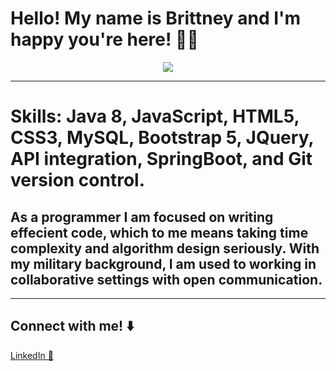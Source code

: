 # Hello! My name is Brittney and I'm happy you're here! 👋🏾
<!-- ![Github-Banner](https://user-images.githubusercontent.com/110069445/229973286-eb5926e8-8b13-416d-89d2-9b127812e65d.png)
 https://media.giphy.com/media/L1R1tvI9svkIWwpVYr/giphy.gif-->
<div id="header" align="center">
<img src="https://media.giphy.com/media/487L0pNZKONFN01oHO/giphy.gif"/>
</div>  
<!-- [![Anurag's GitHub stats](https://github-readme-stats.vercel.app/api?username=BrittneyBrinson&show_icons=true&theme=dracula)](https://github.com/anuraghazra/github-readme-stats)
![](https://komarev.com/ghpvc/?username=BrittneyBrinson) -->
<hr>
<h1> Skills: Java 8, JavaScript, HTML5, CSS3, MySQL, Bootstrap 5, JQuery, API integration, SpringBoot, and Git version control.   </h1>
<h2>As a programmer I am focused on writing effecient code, which to me means taking time complexity and algorithm design seriously. With my military background, I am used to working in collaborative settings with open communication. </h2>
<hr>

## Connect with me! ⬇️
<a href="https://www.linkedin.com/in/brittney-brinson-b623bb245/">LinkedIn 💼</a>


